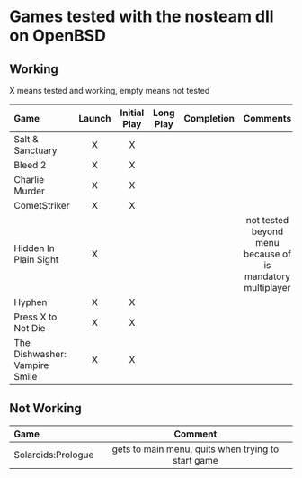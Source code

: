 # Games tested with the nosteam dll on OpenBSD

## Working

X means tested and working, empty means not tested

|Game|Launch|Initial Play|Long Play|Completion|Comments|
|:---|:----:|:----------:|:-------:|:--------:|:------:|
|Salt & Sanctuary	|X|X||||
|Bleed 2		|X|X||||
|Charlie Murder		|X|X||||
|CometStriker		|X|X||||
|Hidden In Plain Sight	|X||||not tested beyond menu because of is mandatory multiplayer|
|Hyphen			|X|X||||
|Press X to Not Die	|X|X||||
|The Dishwasher: Vampire Smile	|X|X||||

## Not Working

|Game|Comment|
|:---|:-----:|
|Solaroids:Prologue	|gets to main menu, quits when trying to start game|
